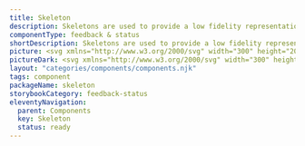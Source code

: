 ```yaml
---
title: Skeleton
description: Skeletons are used to provide a low fidelity representation of content before it appears in a view. This improves the perceived loading time for our users.
componentType: feedback & status
shortDescription: Skeletons are used to provide a low fidelity representation of content before it appears in a view.
picture: <svg xmlns="http://www.w3.org/2000/svg" width="300" height="200" fill="none" aria-labelledby="skeletonTitle skeletonDesc" role="img"><title id="skeletonTitle">Illustration of the skeleton component.</title><desc id="skeletonDesc">An illustrated skeleton component representing skeleton component card.</desc><path fill="#EAEAEA" d="M32.748 96.84c0-.675.547-1.222 1.221-1.222h232.062c.674 0 1.221.547 1.221 1.222v7.328c0 .674-.547 1.221-1.221 1.221H33.969a1.221 1.221 0 0 1-1.22-1.221v-7.329ZM32.748 111.496a1.22 1.22 0 0 1 1.221-1.221h232.062a1.22 1.22 0 0 1 1.221 1.221v7.328c0 .675-.547 1.222-1.221 1.222H33.969a1.222 1.222 0 0 1-1.22-1.222v-7.328ZM32.748 126.153c0-.675.547-1.222 1.221-1.222h232.062c.674 0 1.221.547 1.221 1.222v7.328c0 .674-.547 1.221-1.221 1.221H33.969a1.221 1.221 0 0 1-1.22-1.221v-7.328ZM32.748 140.809a1.22 1.22 0 0 1 1.221-1.221h73.283a1.22 1.22 0 0 1 1.221 1.221v7.328c0 .675-.547 1.222-1.221 1.222H33.97a1.222 1.222 0 0 1-1.222-1.222v-7.328Z"/><rect width="192.252" height="14" x="75" y="59.641" fill="#EAEAEA" rx="2"/><rect width="32" height="32" x="33" y="50.641" fill="#EAEAEA" rx="16"/></svg>
pictureDark: <svg xmlns="http://www.w3.org/2000/svg" width="300" height="200" fill="none" aria-labelledby="skeletonDarkTitle skeletonDarkDesc" role="img"><title id="skeletonDarkTitle">Illustration of the skeleton component.</title><desc id="skeletonDarkDesc">An illustrated skeleton component representing skeleton component card.</desc><svg width="300" height="200" viewBox="0 0 300 200" fill="none" xmlns="http://www.w3.org/2000/svg"><path d="M32.7481 96.8395C32.7481 96.165 33.2949 95.6182 33.9695 95.6182H266.031C266.705 95.6182 267.252 96.165 267.252 96.8395V104.168C267.252 104.842 266.705 105.389 266.031 105.389H33.9695C33.2949 105.389 32.7481 104.842 32.7481 104.168V96.8395Z" fill="#4E4E4E"/><path d="M32.7481 111.496C32.7481 110.821 33.2949 110.275 33.9695 110.275H266.031C266.705 110.275 267.252 110.821 267.252 111.496V118.824C267.252 119.499 266.705 120.046 266.031 120.046H33.9695C33.2949 120.046 32.7481 119.499 32.7481 118.824V111.496Z" fill="#4E4E4E"/><path d="M32.7481 126.153C32.7481 125.478 33.2949 124.931 33.9695 124.931H266.031C266.705 124.931 267.252 125.478 267.252 126.153V133.481C267.252 134.155 266.705 134.702 266.031 134.702H33.9695C33.2949 134.702 32.7481 134.155 32.7481 133.481V126.153Z" fill="#4E4E4E"/><path d="M32.7481 140.809C32.7481 140.134 33.2949 139.588 33.9695 139.588H107.252C107.926 139.588 108.473 140.134 108.473 140.809V148.137C108.473 148.812 107.926 149.359 107.252 149.359H33.9695C33.2949 149.359 32.7481 148.812 32.7481 148.137V140.809Z" fill="#4E4E4E"/><rect x="75" y="59.6411" width="192.252" height="14" rx="2" fill="#4E4E4E"/><rect x="33" y="50.6411" width="32" height="32" rx="16" fill="#4E4E4E"/></svg>
layout: "categories/components/components.njk"
tags: component
packageName: skeleton
storybookCategory: feedback-status
eleventyNavigation:
  parent: Components
  key: Skeleton
  status: ready
---
```


